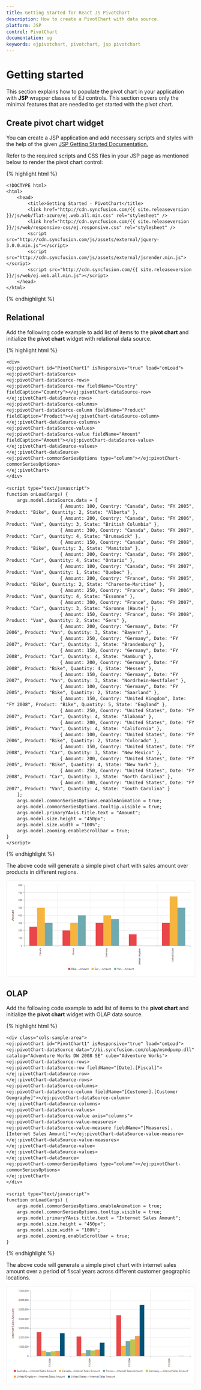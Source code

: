 ```yaml
---
title: Getting Started for React JS PivotChart
description: How to create a PivotChart with data source.
platform: JSP
control: PivotChart
documentation: ug
keywords: ejpivotchart, pivotchart, jsp pivotchart
---
```


# Getting started

This section explains how to populate the pivot chart in your application with **JSP** wrapper classes of EJ controls. This section covers only the minimal features that are needed to get started with the pivot chart.


## Create pivot chart widget

You can create a JSP application and add necessary scripts and styles with the help of the given [JSP Getting Started Documentation.](/jsp/Getting-Started)

Refer to the required scripts and CSS files in your JSP page as mentioned below to render the pivot chart control:

{% highlight html %}

	<!DOCTYPE html>
	<html>
		<head>
			<title>Getting Started - PivotChart</title>
			<link href="http://cdn.syncfusion.com/{{ site.releaseversion }}/js/web/flat-azure/ej.web.all.min.css" rel="stylesheet" />
			<link href="http://cdn.syncfusion.com/{{ site.releaseversion }}/js/web/responsive-css/ej.responsive.css" rel="stylesheet" />
			<script src="http://cdn.syncfusion.com/js/assets/external/jquery-3.0.0.min.js"></script>
			<script src="http://cdn.syncfusion.com/js/assets/external/jsrender.min.js"></script>
			<script src="http://cdn.syncfusion.com/{{ site.releaseversion }}/js/web/ej.web.all.min.js"></script>
		</head>
	</html>

{% endhighlight %}

## Relational

Add the following code example to add list of items to the **pivot chart** and initialize the **pivot chart** widget with relational data source.

{% highlight html %}

	<div>
	<ej:pivotChart id="PivotChart1" isResponsive="true" load="onLoad">
	<ej:pivotChart-dataSource>
	<ej:pivotChart-dataSource-rows>
	<ej:pivotChart-dataSource-row fieldName="Country" fieldCaption="Country"></ej:pivotChart-dataSource-row>
	</ej:pivotChart-dataSource-rows>
	<ej:pivotChart-dataSource-columns>
	<ej:pivotChart-dataSource-column fieldName="Product" fieldCaption="Product"></ej:pivotChart-dataSource-column>
	</ej:pivotChart-dataSource-columns>
	<ej:pivotChart-dataSource-values>
	<ej:pivotChart-dataSource-value fieldName="Amount" fieldCaption="Amount"></ej:pivotChart-dataSource-value>
	</ej:pivotChart-dataSource-values>
	</ej:pivotChart-dataSource>
	<ej:pivotChart-commonSeriesOptions type="column"></ej:pivotChart-commonSeriesOptions>
	</ej:pivotChart>
	</div>

	<script type="text/javascript">
    function onLoad(args) {
        args.model.dataSource.data = [
	                    { Amount: 100, Country: "Canada", Date: "FY 2005", Product: "Bike", Quantity: 2, State: "Alberta" },
	                    { Amount: 200, Country: "Canada", Date: "FY 2006", Product: "Van", Quantity: 3, State: "British Columbia" },
	                    { Amount: 300, Country: "Canada", Date: "FY 2007", Product: "Car", Quantity: 4, State: "Brunswick" },
	                    { Amount: 150, Country: "Canada", Date: "FY 2008", Product: "Bike", Quantity: 3, State: "Manitoba" },
	                    { Amount: 200, Country: "Canada", Date: "FY 2006", Product: "Car", Quantity: 4, State: "Ontario" },
	                    { Amount: 100, Country: "Canada", Date: "FY 2007", Product: "Van", Quantity: 1, State: "Quebec" },
	                    { Amount: 200, Country: "France", Date: "FY 2005", Product: "Bike", Quantity: 2, State: "Charente-Maritime" },
	                    { Amount: 250, Country: "France", Date: "FY 2006", Product: "Van", Quantity: 4, State: "Essonne" },
	                    { Amount: 300, Country: "France", Date: "FY 2007", Product: "Car", Quantity: 3, State: "Garonne (Haute)" },
	                    { Amount: 150, Country: "France", Date: "FY 2008", Product: "Van", Quantity: 2, State: "Gers" },
	                    { Amount: 200, Country: "Germany", Date: "FY 2006", Product: "Van", Quantity: 3, State: "Bayern" },
	                    { Amount: 250, Country: "Germany", Date: "FY 2007", Product: "Car", Quantity: 3, State: "Brandenburg" },
	                    { Amount: 150, Country: "Germany", Date: "FY 2008", Product: "Car", Quantity: 4, State: "Hamburg" },
	                    { Amount: 200, Country: "Germany", Date: "FY 2008", Product: "Bike", Quantity: 4, State: "Hessen" },
	                    { Amount: 150, Country: "Germany", Date: "FY 2007", Product: "Van", Quantity: 3, State: "Nordrhein-Westfalen" },
	                    { Amount: 100, Country: "Germany", Date: "FY 2005", Product: "Bike", Quantity: 2, State: "Saarland" },
	                    { Amount: 150, Country: "United Kingdom", Date: "FY 2008", Product: "Bike", Quantity: 5, State: "England" },
	                    { Amount: 250, Country: "United States", Date: "FY 2007", Product: "Car", Quantity: 4, State: "Alabama" },
	                    { Amount: 200, Country: "United States", Date: "FY 2005", Product: "Van", Quantity: 4, State: "California" },
	                    { Amount: 100, Country: "United States", Date: "FY 2006", Product: "Bike", Quantity: 2, State: "Colorado" },
	                    { Amount: 150, Country: "United States", Date: "FY 2008", Product: "Car", Quantity: 3, State: "New Mexico" },
	                    { Amount: 200, Country: "United States", Date: "FY 2005", Product: "Bike", Quantity: 4, State: "New York" },
	                    { Amount: 250, Country: "United States", Date: "FY 2008", Product: "Car", Quantity: 3, State: "North Carolina" },
	                    { Amount: 300, Country: "United States", Date: "FY 2007", Product: "Van", Quantity: 4, State: "South Carolina" }
	    ];
        args.model.commonSeriesOptions.enableAnimation = true;
        args.model.commonSeriesOptions.tooltip.visible = true;
        args.model.primaryYAxis.title.text = "Amount";
		args.model.size.height = "450px";
		args.model.size.width = "100%";
		args.model.zooming.enableScrollbar = true;
    }
	</script>

{% endhighlight %}

The above code will generate a simple pivot chart with sales amount over products in different regions.

![](Getting-Started_images/relational_default.png)

## OLAP

Add the following code example to add list of items to the **pivot chart** and initialize the **pivot chart** widget with OLAP data source.

{% highlight html %}

	<div class="cols-sample-area">
	<ej:pivotChart id="PivotChart1" isResponsive="true" load="onLoad">
	<ej:pivotChart-dataSource data="//bi.syncfusion.com/olap/msmdpump.dll" catalog="Adventure Works DW 2008 SE" cube="Adventure Works">
	<ej:pivotChart-dataSource-rows>
	<ej:pivotChart-dataSource-row fieldName="[Date].[Fiscal]"></ej:pivotChart-dataSource-row>
	</ej:pivotChart-dataSource-rows>
	<ej:pivotChart-dataSource-columns>
	<ej:pivotChart-dataSource-column fieldName="[Customer].[Customer Geography]"></ej:pivotChart-dataSource-column>
	</ej:pivotChart-dataSource-columns>
	<ej:pivotChart-dataSource-values>
	<ej:pivotChart-dataSource-value axis="columns">
	<ej:pivotChart-dataSource-value-measures>
	<ej:pivotChart-dataSource-value-measure fieldName="[Measures].[Internet Sales Amount]"></ej:pivotChart-dataSource-value-measure>
	</ej:pivotChart-dataSource-value-measures>
	</ej:pivotChart-dataSource-value>
	</ej:pivotChart-dataSource-values>
	</ej:pivotChart-dataSource>
	<ej:pivotChart-commonSeriesOptions type="column"></ej:pivotChart-commonSeriesOptions>
	</ej:pivotChart>
	</div>

	<script type="text/javascript">
    function onLoad(args) {
        args.model.commonSeriesOptions.enableAnimation = true;
        args.model.commonSeriesOptions.tooltip.visible = true;
        args.model.primaryYAxis.title.text = "Internet Sales Amount";     
		args.model.size.height = "450px";
		args.model.size.width = "100%";
		args.model.zooming.enableScrollbar = true;
    }
</script>

{% endhighlight %}

The above code will generate a simple pivot chart with internet sales amount over a period of fiscal years across different customer geographic locations.

![](Getting-Started_images/olap_default.png)